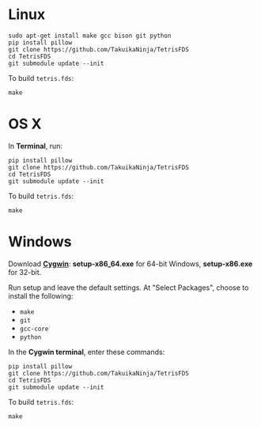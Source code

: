 # Linux

	sudo apt-get install make gcc bison git python
	pip install pillow
	git clone https://github.com/TakuikaNinja/TetrisFDS
	cd TetrisFDS
	git submodule update --init

To build `tetris.fds`:

	make


# OS X

In **Terminal**, run:
	
	pip install pillow
	git clone https://github.com/TakuikaNinja/TetrisFDS
	cd TetrisFDS
	git submodule update --init

	
To build `tetris.fds`:

	make

# Windows

Download [**Cygwin**](http://cygwin.com/install.html): **setup-x86_64.exe** for 64-bit Windows, **setup-x86.exe** for 32-bit.

Run setup and leave the default settings. At "Select Packages", choose to install the following:

- `make`
- `git`
- `gcc-core`
- `python`



In the **Cygwin terminal**, enter these commands:

	pip install pillow
	git clone https://github.com/TakuikaNinja/TetrisFDS
	cd TetrisFDS
	git submodule update --init

To build `tetris.fds`:

	make
